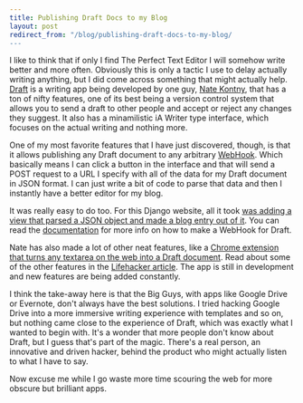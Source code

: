 ```yaml
---
title: Publishing Draft Docs to my Blog
layout: post
redirect_from: "/blog/publishing-draft-docs-to-my-blog/
---
```


I like to think that if only I find The Perfect Text Editor I will somehow
write better and more often. Obviously this is only a tactic I use to delay
actually writing anything, but I did come across something that might actually
help. [Draft](https://draftin.com) is a writing app being developed by one guy,
[Nate Kontny](https://twitter.com/natekontny), that has a ton of nifty
features, one of its best being a version control system that allows you to
send a draft to other people and accept or reject any changes they suggest. It
also has a minamilistic iA Writer type interface, which focuses on the actual
writing and nothing more.

One of my most favorite features that I have just discovered, though, is that
it allows publishing any Draft document to any arbitrary
[WebHook](http://en.wikipedia.org/wiki/Webhook). Which basically means I can
click a button in the interface and that will send a POST request to a URL I
specify with all of the data for my Draft document in JSON format. I can just
write a bit of code to parse that data and then I instantly have a better
editor for my blog.

It was really easy to do too. For this Django website, all it took [was adding
a view that parsed a JSON object and made a blog entry out of
it](https://github.com/thallada/personalsite/commit/c4694a6669dbc7b79a5bff3fb818a682ecacffbb).
You can read the
[documentation](https://draftin.com/documents/69898?token=5fjKKlZ0-AeBzqj_RAftAGdzRzl9VBfBHj5wpSWm_gU)
for more info on how to make a WebHook for Draft.

Nate has also made a lot of other neat features, like a [Chrome extension that
turns any textarea on the web into a Draft
document](https://chrome.google.com/webstore/detail/draft/amlbbbgcijmiooecobhkjblcdkjldmdk).
Read about some of the other features in the [Lifehacker
article](http://lifehacker.com/5993339/draft-is-a-writing-app-with-serious-version-and-draft-control).
The app is still in development and new features are being added constantly.

I think the take-away here is that the Big Guys, with apps like Google Drive or
Evernote, don't always have the best solutions. I tried hacking Google Drive
into a more immersive writing experience with templates and so on, but nothing
came close to the experience of Draft, which was exactly what I wanted to begin
with. It's a wonder that more people don't know about Draft, but I guess that's
part of the magic. There's a real person, an innovative and driven hacker,
behind the product who might actually listen to what I have to say.

Now excuse me while I go waste more time scouring the web for more obscure but
brilliant apps.
